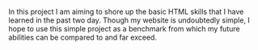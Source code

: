 In this project I am aiming to shore up the basic HTML skills that I have learned in the past two day. Though my website is undoubtedly simple, I hope to use
this simple project as a benchmark from which my future abilities can be compared to and far exceed.